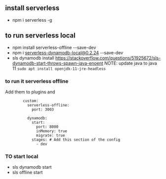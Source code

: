 ## install serverless 
  - npm i serverless -g

## to run serverless local 
  - npm install serverless-offline --save-dev
  - npm i serverless-dynamodb-local@0.2.24 --save-dev
  - sls dynamodb install
  https://stackoverflow.com/questions/51925672/sls-dynamodb-start-throws-spawn-java-enoent
  NOTE: update java to java 11  ```sudo apt install openjdk-11-jre-headless```
### to run it serverless offline
Add them to plugins and

            custom: 
              serverless-offline:
                port: 3003
            
              dynamodb:
                start:
                  port: 8000
                  inMemory: true
                  migrate: true
                stages: # Add this section of the config
                  - dev

### TO start local 
  - sls dynamodb start
  - sls offline start